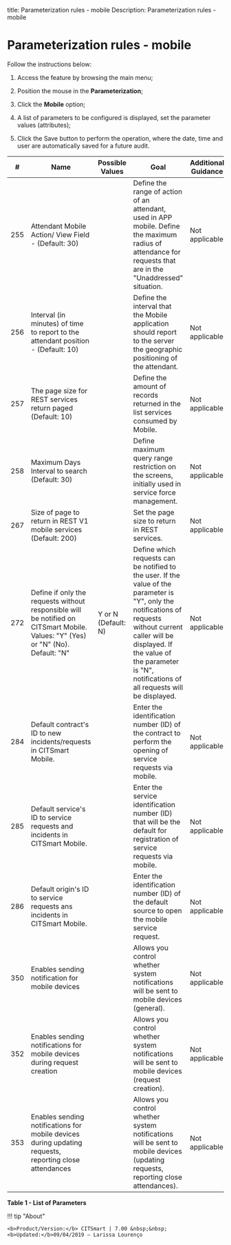 title: Parameterization rules - mobile
Description: Parameterization rules - mobile
# Parameterization rules - mobile

Follow the instructions below:

1. Access the feature by browsing the main menu;

2. Position the mouse in the **Parameterization**;

3. Click the **Mobile** option;

4. A list of parameters to be configured is displayed, set the parameter values (attributes);

5. Click the Save button to perform the operation, where the date, time and user are automatically saved for a future audit.

| #   | Name                                                                                                                             | Possible Values     | Goal                                                                                                                                                                                                                                                         | Additional Guidance |
|-----|----------------------------------------------------------------------------------------------------------------------------------|---------------------|--------------------------------------------------------------------------------------------------------------------------------------------------------------------------------------------------------------------------------------------------------------|---------------------|
| 255 | Attendant Mobile Action/ View Field - (Default: 30)                                                                              |                     | Define the range of action of an attendant, used in APP mobile. Define the maximum radius of attendance for requests that are in the "Unaddressed" situation.                                                                                                | Not applicable      |
| 256 | Interval (in minutes) of time to report to the attendant position - (Default: 10)                                                |                     | Define the interval that the Mobile application should report to the server the geographic positioning of the attendant.                                                                                                                                     | Not applicable      |
| 257 | The page size for REST services return paged (Default: 10)                                                                       |                     | Define the amount of records returned in the list services consumed by Mobile.                                                                                                                                                                               | Not applicable      |
| 258 | Maximum Days Interval to search (Default: 30)                                                                                    |                     | Define maximum query range restriction on the screens, initially used in service force management.                                                                                                                                                           | Not applicable      |
| 267 | Size of page to return in REST V1 mobile services (Default: 200)                                                                 |                     | Set the page size to return in REST services.                                                                                                                                                                                                                | Not applicable      |
| 272 | Define if only the requests without responsible will be notified on CITSmart Mobile. Values: "Y" (Yes) or "N" (No). Default: "N" | Y or N (Default: N) | Define which requests can be notified to the user. If the value of the parameter is "Y", only the notifications of requests without current caller will be displayed. If the value of the parameter is "N", notifications of all requests will be displayed. | Not applicable      |
| 284 | Default contract's ID to new incidents/requests in CITSmart Mobile.                                                              |                     | Enter the identification number (ID) of the contract to perform the opening of service requests via mobile.                                                                                                                                                  | Not applicable      |
| 285 | Default service's ID to service requests and incidents in CITSmart Mobile.                                                       |                     | Enter the service identification number (ID) that will be the default for registration of service requests via mobile.                                                                                                                                       | Not applicable      |
| 286 | Default origin's ID to service requests ans incidents in CITSmart Mobile.                                                        |                     | Enter the identification number (ID) of the default source to open the mobile service request.                                                                                                                                                               | Not applicable      |
| 350 | Enables sending notification for mobile devices                                                                                  |                     | Allows you control whether system notifications will be sent to mobile devices (general).                                                                                                                                                                    | Not applicable      |
| 352 | Enables sending notifications for mobile devices during request creation                                                         |                     | Allows you control whether system notifications will be sent to mobile devices (request creation).                                                                                                                                                           | Not applicable      |
| 353 | Enables sending notifications for mobile devices during updating requests, reporting close attendances                           |                     | Allows you control whether system notifications will be sent to mobile devices (updating requests, reporting close attendances).                                                                                                                             | Not applicable      |

**Table 1 - List of Parameters** 

!!! tip "About"

    <b>Product/Version:</b> CITSmart | 7.00 &nbsp;&nbsp;
    <b>Updated:</b>09/04/2019 – Larissa Lourenço
    
    
